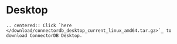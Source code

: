 # Desktop

```eval_rst
.. centered:: Click `here </download/connectordb_desktop_current_linux_amd64.tar.gz>`_ to download ConnectorDB Desktop.
```
